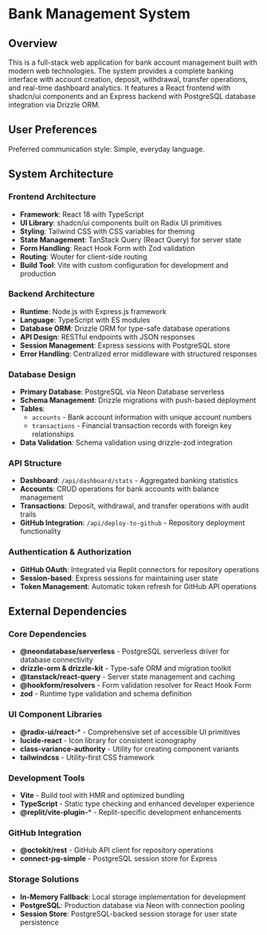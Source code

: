 # Bank Management System

## Overview

This is a full-stack web application for bank account management built with modern web technologies. The system provides a complete banking interface with account creation, deposit, withdrawal, transfer operations, and real-time dashboard analytics. It features a React frontend with shadcn/ui components and an Express backend with PostgreSQL database integration via Drizzle ORM.

## User Preferences

Preferred communication style: Simple, everyday language.

## System Architecture

### Frontend Architecture
- **Framework**: React 18 with TypeScript
- **UI Library**: shadcn/ui components built on Radix UI primitives
- **Styling**: Tailwind CSS with CSS variables for theming
- **State Management**: TanStack Query (React Query) for server state
- **Form Handling**: React Hook Form with Zod validation
- **Routing**: Wouter for client-side routing
- **Build Tool**: Vite with custom configuration for development and production

### Backend Architecture
- **Runtime**: Node.js with Express.js framework
- **Language**: TypeScript with ES modules
- **Database ORM**: Drizzle ORM for type-safe database operations
- **API Design**: RESTful endpoints with JSON responses
- **Session Management**: Express sessions with PostgreSQL store
- **Error Handling**: Centralized error middleware with structured responses

### Database Design
- **Primary Database**: PostgreSQL via Neon Database serverless
- **Schema Management**: Drizzle migrations with push-based deployment
- **Tables**: 
  - `accounts` - Bank account information with unique account numbers
  - `transactions` - Financial transaction records with foreign key relationships
- **Data Validation**: Schema validation using drizzle-zod integration

### API Structure
- **Dashboard**: `/api/dashboard/stats` - Aggregated banking statistics
- **Accounts**: CRUD operations for bank accounts with balance management
- **Transactions**: Deposit, withdrawal, and transfer operations with audit trails
- **GitHub Integration**: `/api/deploy-to-github` - Repository deployment functionality

### Authentication & Authorization
- **GitHub OAuth**: Integrated via Replit connectors for repository operations
- **Session-based**: Express sessions for maintaining user state
- **Token Management**: Automatic token refresh for GitHub API operations

## External Dependencies

### Core Dependencies
- **@neondatabase/serverless** - PostgreSQL serverless driver for database connectivity
- **drizzle-orm & drizzle-kit** - Type-safe ORM and migration toolkit
- **@tanstack/react-query** - Server state management and caching
- **@hookform/resolvers** - Form validation resolver for React Hook Form
- **zod** - Runtime type validation and schema definition

### UI Component Libraries
- **@radix-ui/react-*** - Comprehensive set of accessible UI primitives
- **lucide-react** - Icon library for consistent iconography
- **class-variance-authority** - Utility for creating component variants
- **tailwindcss** - Utility-first CSS framework

### Development Tools
- **Vite** - Build tool with HMR and optimized bundling
- **TypeScript** - Static type checking and enhanced developer experience
- **@replit/vite-plugin-*** - Replit-specific development enhancements

### GitHub Integration
- **@octokit/rest** - GitHub API client for repository operations
- **connect-pg-simple** - PostgreSQL session store for Express

### Storage Solutions
- **In-Memory Fallback**: Local storage implementation for development
- **PostgreSQL**: Production database via Neon with connection pooling
- **Session Store**: PostgreSQL-backed session storage for user state persistence